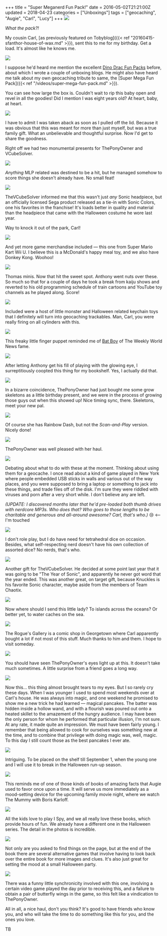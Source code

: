 +++
title = "Super Meganerd Fun Pack!"
date = 2016-05-02T21:21:00Z
updated = 2018-04-23
categories = ["Unboxings"]
tags = ["geocaching", "Augie", "Carl", "Lucy"]
+++
![](https://live.staticflickr.com/1507/26490173342_1c76160c92_k.jpg)

*What the pack?!*

My cousin Carl, [as previously featured on Tobyblog]({{< ref "20160415-sfanthor-house-of-wax.md" >}}), sent this to me for my birthday. Get a load. It's almost like he knows me.
<!--more-->

![](https://live.staticflickr.com/1479/26490173862_8ac1d0c59d_k.jpg)

I suppose he'd heard me mention the excellent [Dino Drac Fun Packs](http://dinosaurdracula.com/blog/funpack-subscriptions/) before, about which I wrote a couple of unboxing blogs. He might also have heard me talk about my own geocaching tribute to same, the [Super Mega Fun Pack]({{< ref "/videos/super-mega-fun-pack.md" >}}).

You can see how large the box is. Couldn't wait to rip this baby open and revel in all the goodies! Did I mention I was eight years old? At heart, baby, at heart.

![](https://live.staticflickr.com/1672/26539948036_987e094739_k.jpg)

I have to admit I was taken aback as soon as I pulled off the lid. Because it was obvious that this was meant for more than just myself, but was a true family gift. What an unbelievable and thoughtful surprise. Now I'd get to share the goodness. 

Right off we had two monumental presents for ThePonyOwner and VCubeSolver.

![](https://live.staticflickr.com/1533/26539948336_d3677f2e45_k.jpg)

*Anything* MLP related was destined to be a hit, but he managed somehow to score things she doesn't already have. No small feat! 

![](https://live.staticflickr.com/1518/26473712802_25edae103e_k.jpg)

TheVCubeSolver informed me that this wasn't just *any* Sonic headpiece, but an officially licensed Sega product released as a tie-in with Sonic Colors, one his favorites in the franchise! It's loads better in quality and material than the headpiece that came with the Halloween costume he wore last year. 

Way to knock it out of the park, Carl!

![](https://live.staticflickr.com/1469/26473710682_95a4e52c9c_k.jpg)

And yet more game merchandise included — this one from Super Mario Kart Wii U. I believe this is a McDonald's happy meal toy, and we also have Donkey Kong. Woohoo!

![](https://live.staticflickr.com/1593/26293081240_8781ddee79_k.jpg)

Thomas minis. Now that hit the sweet spot. Anthony went nuts over these. So much so that for a couple of days he took a break from kaiju shows and reverted to his old programming schedule of train cartoons and YouTube toy channels as he played along. Score!

![](https://live.staticflickr.com/1680/26293082930_a13a23dd94_k.jpg)
 
Included were a host of little monster and Halloween related keychain toys that I definitely will turn into geocaching trackables. Man, Carl, you were really firing on all cylinders with this.

![](https://live.staticflickr.com/1623/26293083160_bd2daba5c4_k.jpg)

This freaky little finger puppet reminded me of [Bat Boy](https://en.wikipedia.org/wiki/Bat_Boy_(character)) of The Weekly World News fame.

![](https://live.staticflickr.com/1466/26539953506_7fff30f8d8_k.jpg)

After letting Anthony get his fill of playing with the glowing eye, I surreptitiously coopted this thing for my bookshelf. Yes, I actually did that. 

![](https://live.staticflickr.com/1603/26539954216_3304823928_k.jpg)

In a bizarre coincidence, ThePonyOwner had just bought me some grow skeletons as a little birthday present, and we were in the process of growing those guys out when this showed up! Nice timing sync, there. Skeletons, meet your new pal.

![](https://live.staticflickr.com/1485/26539956336_fca6eab7e6_k.jpg)

Of course she has Rainbow Dash, but not the *Scan-and-Play* version. Nicely done!

![](https://live.staticflickr.com/1655/26473713532_fcc4f9d903_k.jpg)

ThePonyOwner was well pleased with her haul.

![](https://live.staticflickr.com/1542/26539956726_4f7b8ddb7d_k.jpg)

Debating about what to do with these at the moment. Thinking about using them for a geocache. I once read about a kind of game played in New York where people embedded USB sticks in walls and various out of the way places, and you were supposed to bring a laptop or something to jack into these things, and trade files off of the disk. I'm sure they were riddled with viruses and porn after a very short while. I don't believe any are left.

*(UPDATE: I discovered months later that he'd pre-loaded both thumb drives with nerdcore MP3s. Who does that? Who goes to those lengths to be charitable and generous and all-around awesome? Carl, that's who.)* 😢 <-- I'm touched  

![](https://live.staticflickr.com/1634/26539956926_698a76aadd_k.jpg)

I don't role play, but I do have need for tetrahedral dice on occasion. Besides, what self-respecting nerd doesn't have his own collection of assorted dice? No nerds, that's who.

![](https://live.staticflickr.com/1693/26539957376_032f9ab757_k.jpg)

Another gift for TheVCubeSolver. He decided at some point last year that it was going to be "The Year of Sonic", and apparently he never got word that the year ended. This was another great, on target gift, because Knuckles is his favorite Sonic character, maybe aside from the members of Team Chaotix.

![](https://live.staticflickr.com/1563/26539957606_affac638a5_k.jpg)

Now where should I send this little lady? To islands across the oceans? Or better yet, to water caches on the sea.

![](https://live.staticflickr.com/1705/26539959126_eacb3790c6_k.jpg)

The Rogue's Gallery is a comic shop in Georgetown where Carl apparently bought a lot if not most of this stuff. Much thanks to him and them. I hope to visit someday.

![](https://live.staticflickr.com/1671/26539959656_f8a18d7abe_k.jpg)

You should have seen ThePonyOwner's eyes light up at this. It doesn't take much sometimes. A little surprise from a friend goes a long way.

![](https://live.staticflickr.com/1458/26539962306_f848f91ed5_k.jpg)

Now this… this thing almost brought tears to my eyes. But I so rarely cry these days. When I was younger I used to spend most weekends over at Carl's house. He was always into magic, and one weekend he promised to show me a new trick he had learned — magical pancakes. The batter was hidden inside a hollow wand, and with a flourish was poured out onto a heated skillet to the amazement of the hungry audience. I may have been the only person for whom he performed that particular illusion, I'm not sure. At any rate, it made quite an impression. We must have been fairly young. I remember that being allowed to cook for ourselves was something new at the time, and to combine that privilege with doing magic was, well, magic. To this day I still count those as the best pancakes I ever ate.

![](https://live.staticflickr.com/1561/26539963946_1cea2c9422_k.jpg)

Intriguing. To be placed on the shelf till September 1, when the young one and I will use it to break in the Halloween run-up season.

![](https://live.staticflickr.com/1547/26539964386_cc4238a9c7_k.jpg)

This reminds me of one of those kinds of books of amazing facts that Augie used to favor once upon a time. It will serve us more immediately as a mood-setting device for the upcoming family movie night, where we watch The Mummy with Boris Karloff.

![](https://live.staticflickr.com/1549/26473709872_ab7e964f64_k.jpg)

All the kids love to play I Spy, and we all really love these books, which provide hours of fun. We already have a different one in the Halloween series. The detail in the photos is incredible.

![](https://live.staticflickr.com/1686/26473710532_ef943dbc15_k.jpg)

Not only are you asked to find things on the page, but at the end of the book there are several alternative games that involve having to look back over the entire book for more images and clues. It's also just great for setting the mood at a small Halloween party.

![](https://live.staticflickr.com/1469/26473711282_a0a21dc4e3_k.jpg)

There was a funny little synchronicity involved with this one, involving a certain video game played the day prior to receiving this, and a failure to obtain a pair of butterfly wings in the game, so this felt like a vindication to ThePonyOwner.

All in all, a nice haul, don't you think? It's good to have friends who know you, and who will take the time to do something like this for you, and the ones you love. 

TB
